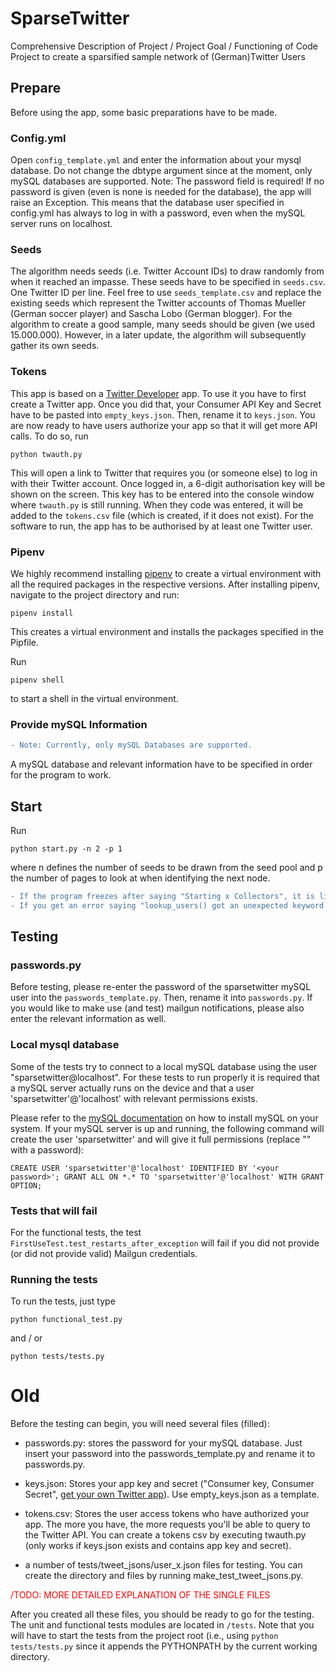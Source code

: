 # SparseTwitter

Comprehensive Description of Project / Project Goal / Functioning of Code
Project to create a sparsified sample network of (German)Twitter Users


## Prepare
Before using the app, some basic preparations have to be made.

### Config.yml
Open `config_template.yml` and enter the information about your mysql database. Do not change the dbtype argument since at the moment, only mySQL databases are supported.
Note: The password field is required! If no password is given (even is none is needed for the database), the app will raise an Exception. This means that the database user specified in config.yml has always to log in with a password, even when the mySQL server runs on localhost.

### Seeds
The algorithm needs seeds (i.e. Twitter Account IDs) to draw randomly from when it reached an impasse. These seeds have to be specified in `seeds.csv`. One Twitter ID per line. Feel free to use `seeds_template.csv` and replace the existing seeds which represent the Twitter accounts of Thomas Mueller (German soccer player) and Sascha Lobo (German blogger). For the algorithm to create a good sample, many seeds should be given (we used 15.000.000). However, in a later update, the algorithm will subsequently gather its own seeds.

### Tokens
This app is based on a [Twitter Developer](https://developer.twitter.com/) app. To use it you have to first create a Twitter app.
Once you did that, your Consumer API Key and Secret have to be pasted into `empty_keys.json`. Then, rename it to `keys.json`.
You are now ready to have users authorize your app so that it will get more API calls. To do so, run
```
python twauth.py
```
This will open a link to Twitter that requires you (or someone else) to log in with their Twitter account. Once logged in, a 6-digit authorisation key will be shown on the screen. This key has to be entered into the console window where `twauth.py` is still running. When they code was entered, it will be added to the `tokens.csv` file (which is created, if it does not exist). For the software to run, the app has to be authorised by at least one Twitter user.

### Pipenv
We highly recommend installing [pipenv](https://pipenv.readthedocs.io/en/latest/) to create a virtual environment with all the required packages in the respective versions.
After installing pipenv, navigate to the project directory and run:

```
pipenv install
```
This creates a virtual environment and installs the packages specified in the Pipfile.

Run
```
pipenv shell
```
to start a shell in the virtual environment.

### Provide mySQL Information
```diff
- Note: Currently, only mySQL Databases are supported.
```
A mySQL database and relevant information have to be specified in order for the program to work.


## Start
Run
```
python start.py -n 2 -p 1
```
where n defines the number of seeds to be drawn from the seed pool and p the number of pages to look at when identifying the next node.

```diff
- If the program freezes after saying "Starting x Collectors", it is likely that either your keys.json or your tokens.csv contains wrong information. We work on a solution that is more user-friendly!
- If you get an error saying "lookup_users() got an unexpected keyword argument", you likely have the wrong version of tweepy installed. Either update your tweepy package or use pipenv to create a virtual environment and install all the packages you need.
```

## Testing

### passwords.py
Before testing, please re-enter the password of the sparsetwitter mySQL user into the `passwords_template.py`. Then, rename it into `passwords.py`. If you would like to make use (and test) mailgun notifications, please also enter the relevant information as well.

### Local mysql database
Some of the tests try to connect to a local mySQL database using the user "sparsetwitter@localhost". For these tests to run properly it is required that a mySQL server actually runs on the device and that a user 'sparsetwitter'@'localhost' with relevant permissions exists.

Please refer to the [mySQL documentation](https://dev.mysql.com/doc/mysql-installation-excerpt/5.5/en/installing.html) on how to install mySQL on your system. If your mySQL server is up and running, the following command will create the user 'sparsetwitter' and will give it full permissions (replace "<your password>" with a password):

```
CREATE USER 'sparsetwitter'@'localhost' IDENTIFIED BY '<your password>'; GRANT ALL ON *.* TO 'sparsetwitter'@'localhost' WITH GRANT OPTION;
```

### Tests that will fail
For the functional tests, the test `FirstUseTest.test_restarts_after_exception` will fail if you did not provide (or did not provide valid) Mailgun credentials.

### Running the tests
To run the tests, just type

```
python functional_test.py
```

and / or
```
python tests/tests.py
```




# Old
Before the testing can begin, you will need several files (filled):

-   passwords.py: stores the password for your mySQL database. Just insert your password into the passwords_template.py and rename it to passwords.py.

-   keys.json: Stores your app key and secret ("Consumer key, Consumer Secret", [get your own Twitter app](https://developer.twitter.com/)). Use empty_keys.json as a template.

-   tokens.csv: Stores the user access tokens who have authorized your app. The more you have, the more requests you'll be able to query to the Twitter API. You can create a tokens csv by executing twauth.py (only works if keys.json exists and contains app key and secret).

-   a number of tests/tweet_jsons/user_x.json files for testing. You can create the directory and files by running make_test_tweet_jsons.py.

<span style="color:red">/TODO: MORE DETAILED EXPLANATION OF THE SINGLE FILES</span>

After you created all these files, you should be ready to go for the testing. The unit and functional tests modules are located in `/tests`. Note that you will have to start the tests from the project root (i.e., using `python tests/tests.py` since it appends the PYTHONPATH by the current working directory.
